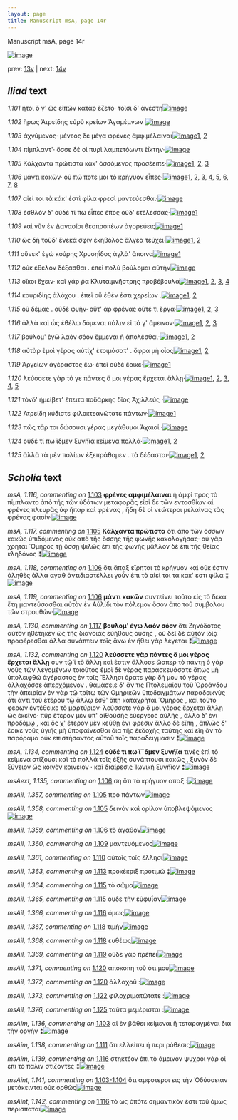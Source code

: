 ```yaml
---
layout: page
title: Manuscript msA, page 14r
---
```


Manuscript msA, page 14r

[![image](http://www.homermultitext.org/iipsrv?OBJ=IIP,1.0&FIF=/project/homer/pyramidal/deepzoom/hmt/vaimg/2017a/VA014RN_0015.tif&WID=100&CVT=JPEG)](http://www.homermultitext.org/ict2/?urn=urn:cite2:hmt:vaimg.2017a:VA014RN_0015)

prev:  [13v](../13v) | next:  [14v](../14v)

## *Iliad* text

*1.101* <a id="1.101"/> ἠτοι ὅ γ' ὣς εἰπὼν κατὰρ ἕζετο· τοῖσι δ' ἀνέστη[![image](http://www.homermultitext.org/iipsrv?OBJ=IIP,1.0&FIF=/project/homer/pyramidal/deepzoom/hmt/vaimg/2017a/VA014RN_0015.tif&RGN=0.192,0.2329,0.33,0.0331&WID=1000&CVT=JPEG)](http://www.homermultitext.org/ict2/?urn=urn:cite2:hmt:vaimg.2017a:VA014RN_0015@0.192,0.2329,0.33,0.0331)

*1.102* <a id="1.102"/> ἥρως Ἀτρείδης εὐρὺ 					κρείων Ἀγαμέμνων 				[![image](http://www.homermultitext.org/iipsrv?OBJ=IIP,1.0&FIF=/project/homer/pyramidal/deepzoom/hmt/vaimg/2017a/VA014RN_0015.tif&RGN=0.182,0.2509,0.316,0.0331&WID=1000&CVT=JPEG)](http://www.homermultitext.org/ict2/?urn=urn:cite2:hmt:vaimg.2017a:VA014RN_0015@0.182,0.2509,0.316,0.0331)

*1.103* <a id="1.103"/> ἀχνύμενος· μένεος δὲ μέγα φρένες ἀμφιμέλαιναι[![image](http://www.homermultitext.org/iipsrv?OBJ=IIP,1.0&FIF=/project/homer/pyramidal/deepzoom/hmt/vaimg/2017a/VA014RN_0015.tif&RGN=0.187,0.269,0.366,0.0331&WID=1000&CVT=JPEG)](http://www.homermultitext.org/ict2/?urn=urn:cite2:hmt:vaimg.2017a:VA014RN_0015@0.187,0.269,0.366,0.0331)[1](#msA_1.116), [2](#msAim_1.136)

*1.104* <a id="1.104"/> πίμπλαντ'· ὄσσε δέ οἱ πυρὶ λαμπετόωντι ἐΐκτην·[![image](http://www.homermultitext.org/iipsrv?OBJ=IIP,1.0&FIF=/project/homer/pyramidal/deepzoom/hmt/vaimg/2017a/VA014RN_0015.tif&RGN=0.184,0.2885,0.352,0.0308&WID=1000&CVT=JPEG)](http://www.homermultitext.org/ict2/?urn=urn:cite2:hmt:vaimg.2017a:VA014RN_0015@0.184,0.2885,0.352,0.0308)

*1.105* <a id="1.105"/> Κάλχαντα πρώτιστα κὰκ' 					ὀσσόμενος προσέειπε·[![image](http://www.homermultitext.org/iipsrv?OBJ=IIP,1.0&FIF=/project/homer/pyramidal/deepzoom/hmt/vaimg/2017a/VA014RN_0015.tif&RGN=0.184,0.3058,0.352,0.0338&WID=1000&CVT=JPEG)](http://www.homermultitext.org/ict2/?urn=urn:cite2:hmt:vaimg.2017a:VA014RN_0015@0.184,0.3058,0.352,0.0338)[1](#msAil_1.357), [2](#msAil_1.358), [3](#msA_1.117)

*1.106* <a id="1.106"/> μάντι κακῶν· οὐ πώ ποτε μοι τὸ κρήγυον εἶπες·[![image](http://www.homermultitext.org/iipsrv?OBJ=IIP,1.0&FIF=/project/homer/pyramidal/deepzoom/hmt/vaimg/2017a/VA014RN_0015.tif&RGN=0.185,0.3231,0.352,0.0338&WID=1000&CVT=JPEG)](http://www.homermultitext.org/ict2/?urn=urn:cite2:hmt:vaimg.2017a:VA014RN_0015@0.185,0.3231,0.352,0.0338)[1](#msA_1.123), [2](#msAil_1.359), [3](#msA_1.118), [4](#msAext_1.135), [5](#msA_1.119), [6](#msA_1.121), [7](#msA_1.120), [8](#msAim_1.137)

*1.107* <a id="1.107"/> αἰεί τοι τὰ κάκ' ἐστὶ φίλα φρεσὶ μαντεύεσθαι·[![image](http://www.homermultitext.org/iipsrv?OBJ=IIP,1.0&FIF=/project/homer/pyramidal/deepzoom/hmt/vaimg/2017a/VA014RN_0015.tif&RGN=0.184,0.3441,0.337,0.0331&WID=1000&CVT=JPEG)](http://www.homermultitext.org/ict2/?urn=urn:cite2:hmt:vaimg.2017a:VA014RN_0015@0.184,0.3441,0.337,0.0331)

*1.108* <a id="1.108"/> ἐσθλὸν δ' οὐδέ τί πω εἶπες ἔπος οὐδ' ἐτέλεσσας·[![image](http://www.homermultitext.org/iipsrv?OBJ=IIP,1.0&FIF=/project/homer/pyramidal/deepzoom/hmt/vaimg/2017a/VA014RN_0015.tif&RGN=0.182,0.3629,0.346,0.0323&WID=1000&CVT=JPEG)](http://www.homermultitext.org/ict2/?urn=urn:cite2:hmt:vaimg.2017a:VA014RN_0015@0.182,0.3629,0.346,0.0323)[1](#msA_1.122)

*1.109* <a id="1.109"/> καὶ νῦν ἐν Δαναοῖσι 					θεοπροπέων ἀγορεύεις[![image](http://www.homermultitext.org/iipsrv?OBJ=IIP,1.0&FIF=/project/homer/pyramidal/deepzoom/hmt/vaimg/2017a/VA014RN_0015.tif&RGN=0.18,0.3832,0.333,0.0353&WID=1000&CVT=JPEG)](http://www.homermultitext.org/ict2/?urn=urn:cite2:hmt:vaimg.2017a:VA014RN_0015@0.18,0.3832,0.333,0.0353)[1](#msAil_1.360)

*1.110* <a id="1.110"/> ὡς δὴ τοῦδ' ἕνεκά σφιν ἑκηβόλος ἄλγεα τεύχει·[![image](http://www.homermultitext.org/iipsrv?OBJ=IIP,1.0&FIF=/project/homer/pyramidal/deepzoom/hmt/vaimg/2017a/VA014RN_0015.tif&RGN=0.18,0.4035,0.343,0.0346&WID=1000&CVT=JPEG)](http://www.homermultitext.org/ict2/?urn=urn:cite2:hmt:vaimg.2017a:VA014RN_0015@0.18,0.4035,0.343,0.0346)[1](#msAil_1.361), [2](#msA_1.124)

*1.111* <a id="1.111"/> οὕνεκ' ἐγὼ κούρης Χρυσηΐδος ἀγλὰ' ἄποινα[![image](http://www.homermultitext.org/iipsrv?OBJ=IIP,1.0&FIF=/project/homer/pyramidal/deepzoom/hmt/vaimg/2017a/VA014RN_0015.tif&RGN=0.18,0.4237,0.332,0.0301&WID=1000&CVT=JPEG)](http://www.homermultitext.org/ict2/?urn=urn:cite2:hmt:vaimg.2017a:VA014RN_0015@0.18,0.4237,0.332,0.0301)[1](#msAim_1.138)

*1.112* <a id="1.112"/> οὐκ έθελον δέξασθαι . ἐπεὶ πολὺ βούλομαι αὐτὴν[![image](http://www.homermultitext.org/iipsrv?OBJ=IIP,1.0&FIF=/project/homer/pyramidal/deepzoom/hmt/vaimg/2017a/VA014RN_0015.tif&RGN=0.178,0.441,0.348,0.0316&WID=1000&CVT=JPEG)](http://www.homermultitext.org/ict2/?urn=urn:cite2:hmt:vaimg.2017a:VA014RN_0015@0.178,0.441,0.348,0.0316)

*1.113* <a id="1.113"/> οἴκοι ἔχειν· καὶ γάρ ῥα Κλυταιμν̈ήστρης προβέβουλα[![image](http://www.homermultitext.org/iipsrv?OBJ=IIP,1.0&FIF=/project/homer/pyramidal/deepzoom/hmt/vaimg/2017a/VA014RN_0015.tif&RGN=0.18,0.4606,0.389,0.0323&WID=1000&CVT=JPEG)](http://www.homermultitext.org/ict2/?urn=urn:cite2:hmt:vaimg.2017a:VA014RN_0015@0.18,0.4606,0.389,0.0323)[1](#msA_1.125), [2](#msA_1.126), [3](#msAil_1.363), [4](#msAil_1.362)

*1.114* <a id="1.114"/> κουριδίης ἀλόχου . ἐπεὶ οὔ ἑθέν ἐστι χερείων .[![image](http://www.homermultitext.org/iipsrv?OBJ=IIP,1.0&FIF=/project/homer/pyramidal/deepzoom/hmt/vaimg/2017a/VA014RN_0015.tif&RGN=0.177,0.4793,0.348,0.0323&WID=1000&CVT=JPEG)](http://www.homermultitext.org/ict2/?urn=urn:cite2:hmt:vaimg.2017a:VA014RN_0015@0.177,0.4793,0.348,0.0323)[1](#msA_1.128), [2](#msA_1.127)

*1.115* <a id="1.115"/> οὐ δέμας . οὐδὲ φυὴν· οὔτ' ὰρ φρένας οὐτέ τι ἔργα·[![image](http://www.homermultitext.org/iipsrv?OBJ=IIP,1.0&FIF=/project/homer/pyramidal/deepzoom/hmt/vaimg/2017a/VA014RN_0015.tif&RGN=0.178,0.4996,0.374,0.0316&WID=1000&CVT=JPEG)](http://www.homermultitext.org/ict2/?urn=urn:cite2:hmt:vaimg.2017a:VA014RN_0015@0.178,0.4996,0.374,0.0316)[1](#msA_1.129), [2](#msAil_1.364), [3](#msAil_1.365)

*1.116* <a id="1.116"/> ἀλλὰ καὶ ὧς ἐθέλω δόμεναι πάλιν εἰ τό γ' ἄμεινον·[![image](http://www.homermultitext.org/iipsrv?OBJ=IIP,1.0&FIF=/project/homer/pyramidal/deepzoom/hmt/vaimg/2017a/VA014RN_0015.tif&RGN=0.173,0.5177,0.376,0.0323&WID=1000&CVT=JPEG)](http://www.homermultitext.org/ict2/?urn=urn:cite2:hmt:vaimg.2017a:VA014RN_0015@0.173,0.5177,0.376,0.0323)[1](#msAim_1.139), [2](#msAil_1.366), [3](#msAint_1.142)

*1.117* <a id="1.117"/> βούλομ' ἐγὼ λαὸν σόον ἔμμεναι ἠ ἀπολέσθαι·[![image](http://www.homermultitext.org/iipsrv?OBJ=IIP,1.0&FIF=/project/homer/pyramidal/deepzoom/hmt/vaimg/2017a/VA014RN_0015.tif&RGN=0.177,0.5364,0.342,0.0323&WID=1000&CVT=JPEG)](http://www.homermultitext.org/ict2/?urn=urn:cite2:hmt:vaimg.2017a:VA014RN_0015@0.177,0.5364,0.342,0.0323)[1](#msA_1.130), [2](#msA_1.131)

*1.118* <a id="1.118"/> αὐτὰρ ἐμοὶ γέρας αὐτίχ' ἑτοιμάσατ' . ὄφρα μὴ οἶος[![image](http://www.homermultitext.org/iipsrv?OBJ=IIP,1.0&FIF=/project/homer/pyramidal/deepzoom/hmt/vaimg/2017a/VA014RN_0015.tif&RGN=0.172,0.5575,0.367,0.0316&WID=1000&CVT=JPEG)](http://www.homermultitext.org/ict2/?urn=urn:cite2:hmt:vaimg.2017a:VA014RN_0015@0.172,0.5575,0.367,0.0316)[1](#msAil_1.368), [2](#msAil_1.367)

*1.119* <a id="1.119"/> Ἀργείων ἀγέραστος 					ἔω· ἐπεὶ οὐδὲ ἔοικε·[![image](http://www.homermultitext.org/iipsrv?OBJ=IIP,1.0&FIF=/project/homer/pyramidal/deepzoom/hmt/vaimg/2017a/VA014RN_0015.tif&RGN=0.171,0.5763,0.307,0.0301&WID=1000&CVT=JPEG)](http://www.homermultitext.org/ict2/?urn=urn:cite2:hmt:vaimg.2017a:VA014RN_0015@0.171,0.5763,0.307,0.0301)[1](#msAil_1.369)

*1.120* <a id="1.120"/> λεύσσετε γὰρ τό γε πάντες ὅ μοι γέρας ἔρχεται ἄλλῃ·[![image](http://www.homermultitext.org/iipsrv?OBJ=IIP,1.0&FIF=/project/homer/pyramidal/deepzoom/hmt/vaimg/2017a/VA014RN_0015.tif&RGN=0.165,0.5943,0.387,0.0323&WID=1000&CVT=JPEG)](http://www.homermultitext.org/ict2/?urn=urn:cite2:hmt:vaimg.2017a:VA014RN_0015@0.165,0.5943,0.387,0.0323)[1](#msAil_1.371), [2](#msAil_1.372), [3](#msA_1.132), [4](#msA_1.133), [5](#msAil_1.370)

*1.121* <a id="1.121"/> τὸνδ' ἠμείβετ' ἔπειτα ποδάρκης δῖος Ἀχιλλεύς ·[![image](http://www.homermultitext.org/iipsrv?OBJ=IIP,1.0&FIF=/project/homer/pyramidal/deepzoom/hmt/vaimg/2017a/VA014RN_0015.tif&RGN=0.165,0.6131,0.387,0.0323&WID=1000&CVT=JPEG)](http://www.homermultitext.org/ict2/?urn=urn:cite2:hmt:vaimg.2017a:VA014RN_0015@0.165,0.6131,0.387,0.0323)

*1.122* <a id="1.122"/> Ἀτρείδη κύδιστε 					φιλοκτεανώτατε πάντων·[![image](http://www.homermultitext.org/iipsrv?OBJ=IIP,1.0&FIF=/project/homer/pyramidal/deepzoom/hmt/vaimg/2017a/VA014RN_0015.tif&RGN=0.173,0.6349,0.336,0.0316&WID=1000&CVT=JPEG)](http://www.homermultitext.org/ict2/?urn=urn:cite2:hmt:vaimg.2017a:VA014RN_0015@0.173,0.6349,0.336,0.0316)[1](#msAil_1.373)

*1.123* <a id="1.123"/> πῶς τάρ τοι δώσουσι γέρας μεγάθυμοι Ἀχαιοί ·[![image](http://www.homermultitext.org/iipsrv?OBJ=IIP,1.0&FIF=/project/homer/pyramidal/deepzoom/hmt/vaimg/2017a/VA014RN_0015.tif&RGN=0.169,0.6559,0.353,0.0285&WID=1000&CVT=JPEG)](http://www.homermultitext.org/ict2/?urn=urn:cite2:hmt:vaimg.2017a:VA014RN_0015@0.169,0.6559,0.353,0.0285)

*1.124* <a id="1.124"/> οὐδέ τί πω ἴ̈δμεν ξυνήϊα κείμενα πολλά·[![image](http://www.homermultitext.org/iipsrv?OBJ=IIP,1.0&FIF=/project/homer/pyramidal/deepzoom/hmt/vaimg/2017a/VA014RN_0015.tif&RGN=0.171,0.6732,0.324,0.0293&WID=1000&CVT=JPEG)](http://www.homermultitext.org/ict2/?urn=urn:cite2:hmt:vaimg.2017a:VA014RN_0015@0.171,0.6732,0.324,0.0293)[1](#msAil_1.374), [2](#msA_1.134)

*1.125* <a id="1.125"/> ἀλλὰ τὰ μὲν πολίων ἐξεπράθομεν . τὰ δέδασται·[![image](http://www.homermultitext.org/iipsrv?OBJ=IIP,1.0&FIF=/project/homer/pyramidal/deepzoom/hmt/vaimg/2017a/VA014RN_0015.tif&RGN=0.169,0.689,0.34,0.0308&WID=1000&CVT=JPEG)](http://www.homermultitext.org/ict2/?urn=urn:cite2:hmt:vaimg.2017a:VA014RN_0015@0.169,0.689,0.34,0.0308)[1](#msAil_1.375), [2](#msAil_1.376)

## *Scholia* text

*msA, 1.116, commenting on* [1.103](#1.103)  <a id="msA_1.116"/> **φρένες αμφιμέλαιναι** ἡ ἀμφὶ προς τὸ πίμπλαντο ἀπὸ τῆς τῶν ὑδάτων μεταφορᾶς εἰσὶ δὲ τῶν εντοσθίων αἱ φρένες πλευρὰς ὑφ ῆπαρ καὶ φρένας , ἤδη δὲ οἱ νεώτεροι μελαίνας τὰς φρένας φασίν·[![image](http://www.homermultitext.org/iipsrv?OBJ=IIP,1.0&FIF=/project/homer/pyramidal/deepzoom/hmt/vaimg/2017a/VA014RN_0015.tif&RGN=0.18054532,0.12724758,0.61348563,0.02019364&WID=1000&CVT=JPEG)](http://www.homermultitext.org/ict2/?urn=urn:cite2:hmt:vaimg.2017a:VA014RN_0015@0.18054532,0.12724758,0.61348563,0.02019364)

*msA, 1.117, commenting on* [1.105](#1.105)  <a id="msA_1.117"/> **Κάλχαντα πρώτιστα** ὅτι ἀπο τῶν ὄσσων κακῶς ὑπιδόμενος οὐκ απὸ τῆς ὄσσης τῆς φωνῆς κακολογήσας· οὐ γὰρ χρηται Ὅμηρος τῇ ὅσσῃ ψιλῶς ἐπι τῆς φωνῆς μᾶλλον δὲ ἐπι τῆς θείας κληδόνος ⁑[![image](http://www.homermultitext.org/iipsrv?OBJ=IIP,1.0&FIF=/project/homer/pyramidal/deepzoom/hmt/vaimg/2017a/VA014RN_0015.tif&RGN=0.18312454,0.13858921,0.60759027,0.02240664&WID=1000&CVT=JPEG)](http://www.homermultitext.org/ict2/?urn=urn:cite2:hmt:vaimg.2017a:VA014RN_0015@0.18312454,0.13858921,0.60759027,0.02240664)

*msA, 1.118, commenting on* [1.106](#1.106)  <a id="msA_1.118"/> ὅτι ἄπαξ εἴρηται τὸ κρήγυον καὶ οὐκ έστιν ἀληθὲς ἀλλα αγαθ ἀντιδιαστέλλει γοὖν ἐπι τὸ αἰεί τοι τα κακ' εστι φίλα ⁑[![image](http://www.homermultitext.org/iipsrv?OBJ=IIP,1.0&FIF=/project/homer/pyramidal/deepzoom/hmt/vaimg/2017a/VA014RN_0015.tif&RGN=0.18054532,0.15297372,0.61459101,0.01687414&WID=1000&CVT=JPEG)](http://www.homermultitext.org/ict2/?urn=urn:cite2:hmt:vaimg.2017a:VA014RN_0015@0.18054532,0.15297372,0.61459101,0.01687414)

*msA, 1.119, commenting on* [1.106](#1.106)  <a id="msA_1.119"/> **μάντι κακῶν** συντείνει τοῦτο εἰς τὸ δεκα ἔτη μαντεύσασθαι αὐτὸν ἐν Αὐλίδι τὸν πόλεμον ὅσον ἀπο τοῦ συμβολου τῶν στρουθῶν·[![image](http://www.homermultitext.org/iipsrv?OBJ=IIP,1.0&FIF=/project/homer/pyramidal/deepzoom/hmt/vaimg/2017a/VA014RN_0015.tif&RGN=0.26160648,0.16044260,0.47899779,0.01632089&WID=1000&CVT=JPEG)](http://www.homermultitext.org/ict2/?urn=urn:cite2:hmt:vaimg.2017a:VA014RN_0015@0.26160648,0.16044260,0.47899779,0.01632089)

*msA, 1.130, commenting on* [1.117](#1.117)  <a id="msA_1.130"/> **βούλομ' ἐγω λαὸν σόον** ὅτι Ζηνόδοτος αὐτὸν ἠθέτηκεν ὡς τῆς διανοιας εὐήθους ούσης , οὐ δεῖ δὲ αὐτὸν ἰδίᾳ προφέρεσθαι ἀλλα συνάπτειν τοῖς ἄνω ἐν ἤθει γὰρ λέγεται ⁑[![image](http://www.homermultitext.org/iipsrv?OBJ=IIP,1.0&FIF=/project/homer/pyramidal/deepzoom/hmt/vaimg/2017a/VA014RN_0015.tif&RGN=0.15585851,0.74799447,0.59801032,0.02600277&WID=1000&CVT=JPEG)](http://www.homermultitext.org/ict2/?urn=urn:cite2:hmt:vaimg.2017a:VA014RN_0015@0.15585851,0.74799447,0.59801032,0.02600277)

*msA, 1.132, commenting on* [1.120](#1.120)  <a id="msA_1.132"/> **λεύσσετε γὰρ πάντες ὅ μοι γέρας ἔρχεται ἄλλῃ** συν τῷ ϊ τὸ ἄλλη καὶ ἐστιν ἄλλοσε ὥσπερ τὸ πάντῃ ὁ γὰρ νοῦς τῶν λεγομένων τοιοῦτος ἐμοὶ δὲ γέρας παρασκευάσατε ὅπως μὴ ὑπολειφθῶ ἀγέραστος ἐν τοῖς Ἕλλησι ὁρατε γὰρ δή μου τὸ γέρας ἀλλαχόσσε ἀπερχόμενον . θαμάσειε δ' ἄν τις Πτολεμαίου τοῦ Ὀροάνδου τὴν ἀπειρίαν ἐν γὰρ τῷ τρίτῳ τῶν Ομηρικῶν ὑποδειγμάτων παραδεικνὺς ὅτι ἀντι τοῦ ἑτέρου τῷ ἄλλῳ ἐσθ' ὄπῃ καταχρῆται Ὅμηρος , καὶ τοῦτο φερων ἐντέθεικε τὸ μαρτύριον· λεύσσετε γὰρ ὅ μοι γέρας ἔρχεται ἄλλῃ ὡς ἐκεῖνο· πῦρ ἕτερον μὲν ὑπ' αἰθούσῆς εὐεργεος αὐλῆς , ἄλλο δ' ἐνι προδόμῳ , καὶ ὅς χ' ἕτερον μὲν κεύθῃ ἐνι φρεσιν ἄλλο δὲ εἴπη , ἁπλῶς δ' ἕοικε νοῦς ὑγιῆς μὴ ὑποφαίνεσθαι δια τῆς ἐκδοχῆς ταύτης καὶ εἴη ἂν τὸ παρόραμα οὐκ επιστήσαντος αὐτοῦ τοῖς παραδειγμασιν ⁑[![image](http://www.homermultitext.org/iipsrv?OBJ=IIP,1.0&FIF=/project/homer/pyramidal/deepzoom/hmt/vaimg/2017a/VA014RN_0015.tif&RGN=0.15364775,0.79004149,0.60464259,0.06832642&WID=1000&CVT=JPEG)](http://www.homermultitext.org/ict2/?urn=urn:cite2:hmt:vaimg.2017a:VA014RN_0015@0.15364775,0.79004149,0.60464259,0.06832642)

*msA, 1.134, commenting on* [1.124](#1.124)  <a id="msA_1.134"/> **οὐδέ τι πω ἴ¨δμεν ξυνήϊα** τινὲς ἐπὶ τὸ κείμενα στίζουσι καὶ τὸ πολλά τοῖς ἑξῆς συνάπτουσι κακῶς , ξυνὸν δὲ ξύνειον ὡς κοινὸν κοινειον · καὶ διαίρεσις Ἰωνικὴ ξυνήϊον ⁑[![image](http://www.homermultitext.org/iipsrv?OBJ=IIP,1.0&FIF=/project/homer/pyramidal/deepzoom/hmt/vaimg/2017a/VA014RN_0015.tif&RGN=0.15438467,0.85477178,0.60427413,0.02544952&WID=1000&CVT=JPEG)](http://www.homermultitext.org/ict2/?urn=urn:cite2:hmt:vaimg.2017a:VA014RN_0015@0.15438467,0.85477178,0.60427413,0.02544952)

*msAext, 1.135, commenting on* [1.106](#1.106)  <a id="msAext_1.135"/> ση ὅτι τὸ κρήγυον απαξ :[![image](http://www.homermultitext.org/iipsrv?OBJ=IIP,1.0&FIF=/project/homer/pyramidal/deepzoom/hmt/vaimg/2017a/VA014RN_0015.tif&RGN=0.78445099,0.34190871,0.05895357,0.02461964&WID=1000&CVT=JPEG)](http://www.homermultitext.org/ict2/?urn=urn:cite2:hmt:vaimg.2017a:VA014RN_0015@0.78445099,0.34190871,0.05895357,0.02461964)

*msAil, 1.357, commenting on* [1.105](#1.105)  <a id="msAil_1.357"/> προ πάντων[![image](http://www.homermultitext.org/iipsrv?OBJ=IIP,1.0&FIF=/project/homer/pyramidal/deepzoom/hmt/vaimg/2017a/VA014RN_0015.tif&RGN=0.28481945,0.30871369,0.05526898,0.00885201&WID=1000&CVT=JPEG)](http://www.homermultitext.org/ict2/?urn=urn:cite2:hmt:vaimg.2017a:VA014RN_0015@0.28481945,0.30871369,0.05526898,0.00885201)

*msAil, 1.358, commenting on* [1.105](#1.105)  <a id="msAil_1.358"/> δεινὸν καὶ ορίλον ὑποβλεψάμενος[![image](http://www.homermultitext.org/iipsrv?OBJ=IIP,1.0&FIF=/project/homer/pyramidal/deepzoom/hmt/vaimg/2017a/VA014RN_0015.tif&RGN=0.36882830,0.31203320,0.09653648,0.01078838&WID=1000&CVT=JPEG)](http://www.homermultitext.org/ict2/?urn=urn:cite2:hmt:vaimg.2017a:VA014RN_0015@0.36882830,0.31203320,0.09653648,0.01078838)

*msAil, 1.359, commenting on* [1.106](#1.106)  <a id="msAil_1.359"/> τὸ ἀγαθον[![image](http://www.homermultitext.org/iipsrv?OBJ=IIP,1.0&FIF=/project/homer/pyramidal/deepzoom/hmt/vaimg/2017a/VA014RN_0015.tif&RGN=0.43551953,0.33195021,0.04016212,0.00746888&WID=1000&CVT=JPEG)](http://www.homermultitext.org/ict2/?urn=urn:cite2:hmt:vaimg.2017a:VA014RN_0015@0.43551953,0.33195021,0.04016212,0.00746888)

*msAil, 1.360, commenting on* [1.109](#1.109)  <a id="msAil_1.360"/> μαντευόμενος[![image](http://www.homermultitext.org/iipsrv?OBJ=IIP,1.0&FIF=/project/homer/pyramidal/deepzoom/hmt/vaimg/2017a/VA014RN_0015.tif&RGN=0.35593220,0.38893499,0.06226971,0.00802213&WID=1000&CVT=JPEG)](http://www.homermultitext.org/ict2/?urn=urn:cite2:hmt:vaimg.2017a:VA014RN_0015@0.35593220,0.38893499,0.06226971,0.00802213)

*msAil, 1.361, commenting on* [1.110](#1.110)  <a id="msAil_1.361"/> αὑτοῖς τοῖς ἕλλησι[![image](http://www.homermultitext.org/iipsrv?OBJ=IIP,1.0&FIF=/project/homer/pyramidal/deepzoom/hmt/vaimg/2017a/VA014RN_0015.tif&RGN=0.29108327,0.40331950,0.06595431,0.01217151&WID=1000&CVT=JPEG)](http://www.homermultitext.org/ict2/?urn=urn:cite2:hmt:vaimg.2017a:VA014RN_0015@0.29108327,0.40331950,0.06595431,0.01217151)

*msAil, 1.363, commenting on* [1.113](#1.113)  <a id="msAil_1.363"/> προκέκριξ προτιμῶ ⁑[![image](http://www.homermultitext.org/iipsrv?OBJ=IIP,1.0&FIF=/project/homer/pyramidal/deepzoom/hmt/vaimg/2017a/VA014RN_0015.tif&RGN=0.47605011,0.46583679,0.09985262,0.01327801&WID=1000&CVT=JPEG)](http://www.homermultitext.org/ict2/?urn=urn:cite2:hmt:vaimg.2017a:VA014RN_0015@0.47605011,0.46583679,0.09985262,0.01327801)

*msAil, 1.364, commenting on* [1.115](#1.115)  <a id="msAil_1.364"/> τὸ σῶμα[![image](http://www.homermultitext.org/iipsrv?OBJ=IIP,1.0&FIF=/project/homer/pyramidal/deepzoom/hmt/vaimg/2017a/VA014RN_0015.tif&RGN=0.21002211,0.49820194,0.04310980,0.01051176&WID=1000&CVT=JPEG)](http://www.homermultitext.org/ict2/?urn=urn:cite2:hmt:vaimg.2017a:VA014RN_0015@0.21002211,0.49820194,0.04310980,0.01051176)

*msAil, 1.365, commenting on* [1.115](#1.115)  <a id="msAil_1.365"/> ουδε τὴν εὐφυΐαν[![image](http://www.homermultitext.org/iipsrv?OBJ=IIP,1.0&FIF=/project/homer/pyramidal/deepzoom/hmt/vaimg/2017a/VA014RN_0015.tif&RGN=0.28887251,0.50013831,0.06521739,0.01134163&WID=1000&CVT=JPEG)](http://www.homermultitext.org/ict2/?urn=urn:cite2:hmt:vaimg.2017a:VA014RN_0015@0.28887251,0.50013831,0.06521739,0.01134163)

*msAil, 1.366, commenting on* [1.116](#1.116)  <a id="msAil_1.366"/> όμως[![image](http://www.homermultitext.org/iipsrv?OBJ=IIP,1.0&FIF=/project/homer/pyramidal/deepzoom/hmt/vaimg/2017a/VA014RN_0015.tif&RGN=0.25018423,0.51784232,0.02321297,0.00829876&WID=1000&CVT=JPEG)](http://www.homermultitext.org/ict2/?urn=urn:cite2:hmt:vaimg.2017a:VA014RN_0015@0.25018423,0.51784232,0.02321297,0.00829876)

*msAil, 1.367, commenting on* [1.118](#1.118)  <a id="msAil_1.367"/> τιμὴν[![image](http://www.homermultitext.org/iipsrv?OBJ=IIP,1.0&FIF=/project/homer/pyramidal/deepzoom/hmt/vaimg/2017a/VA014RN_0015.tif&RGN=0.28076640,0.55878285,0.02947679,0.00829876&WID=1000&CVT=JPEG)](http://www.homermultitext.org/ict2/?urn=urn:cite2:hmt:vaimg.2017a:VA014RN_0015@0.28076640,0.55878285,0.02947679,0.00829876)

*msAil, 1.368, commenting on* [1.118](#1.118)  <a id="msAil_1.368"/> ευθέως[![image](http://www.homermultitext.org/iipsrv?OBJ=IIP,1.0&FIF=/project/homer/pyramidal/deepzoom/hmt/vaimg/2017a/VA014RN_0015.tif&RGN=0.33714075,0.55988935,0.03058217,0.00885201&WID=1000&CVT=JPEG)](http://www.homermultitext.org/ict2/?urn=urn:cite2:hmt:vaimg.2017a:VA014RN_0015@0.33714075,0.55988935,0.03058217,0.00885201)

*msAil, 1.369, commenting on* [1.119](#1.119)  <a id="msAil_1.369"/> οὐδε γὰρ πρέπει[![image](http://www.homermultitext.org/iipsrv?OBJ=IIP,1.0&FIF=/project/homer/pyramidal/deepzoom/hmt/vaimg/2017a/VA014RN_0015.tif&RGN=0.47310243,0.58810512,0.05821665,0.01217151&WID=1000&CVT=JPEG)](http://www.homermultitext.org/ict2/?urn=urn:cite2:hmt:vaimg.2017a:VA014RN_0015@0.47310243,0.58810512,0.05821665,0.01217151)

*msAil, 1.371, commenting on* [1.120](#1.120)  <a id="msAil_1.371"/> αποκοπη τοῦ ότι μου[![image](http://www.homermultitext.org/iipsrv?OBJ=IIP,1.0&FIF=/project/homer/pyramidal/deepzoom/hmt/vaimg/2017a/VA014RN_0015.tif&RGN=0.37361828,0.59861687,0.06963891,0.00857538&WID=1000&CVT=JPEG)](http://www.homermultitext.org/ict2/?urn=urn:cite2:hmt:vaimg.2017a:VA014RN_0015@0.37361828,0.59861687,0.06963891,0.00857538)

*msAil, 1.372, commenting on* [1.120](#1.120)  <a id="msAil_1.372"/> ἀλλαχοῦ :[![image](http://www.homermultitext.org/iipsrv?OBJ=IIP,1.0&FIF=/project/homer/pyramidal/deepzoom/hmt/vaimg/2017a/VA014RN_0015.tif&RGN=0.51879145,0.60304288,0.03537214,0.00968188&WID=1000&CVT=JPEG)](http://www.homermultitext.org/ict2/?urn=urn:cite2:hmt:vaimg.2017a:VA014RN_0015@0.51879145,0.60304288,0.03537214,0.00968188)

*msAil, 1.373, commenting on* [1.122](#1.122)  <a id="msAil_1.373"/> φιλοχριματῶτατε :[![image](http://www.homermultitext.org/iipsrv?OBJ=IIP,1.0&FIF=/project/homer/pyramidal/deepzoom/hmt/vaimg/2017a/VA014RN_0015.tif&RGN=0.36551216,0.63596127,0.08142962,0.01272476&WID=1000&CVT=JPEG)](http://www.homermultitext.org/ict2/?urn=urn:cite2:hmt:vaimg.2017a:VA014RN_0015@0.36551216,0.63596127,0.08142962,0.01272476)

*msAil, 1.376, commenting on* [1.125](#1.125)  <a id="msAil_1.376"/> ταῦτα μεμέρισται :[![image](http://www.homermultitext.org/iipsrv?OBJ=IIP,1.0&FIF=/project/homer/pyramidal/deepzoom/hmt/vaimg/2017a/VA014RN_0015.tif&RGN=0.41672808,0.71286307,0.07479735,0.01023513&WID=1000&CVT=JPEG)](http://www.homermultitext.org/ict2/?urn=urn:cite2:hmt:vaimg.2017a:VA014RN_0015@0.41672808,0.71286307,0.07479735,0.01023513)

*msAim, 1.136, commenting on* [1.103](#1.103)  <a id="msAim_1.136"/> αἱ ἐν βάθει κείμεναι ἣ τεταραγμέναι δια τὴν οργήν ⁑[![image](http://www.homermultitext.org/iipsrv?OBJ=IIP,1.0&FIF=/project/homer/pyramidal/deepzoom/hmt/vaimg/2017a/VA014RN_0015.tif&RGN=0.48378777,0.27081604,0.09911570,0.01715076&WID=1000&CVT=JPEG)](http://www.homermultitext.org/ict2/?urn=urn:cite2:hmt:vaimg.2017a:VA014RN_0015@0.48378777,0.27081604,0.09911570,0.01715076)

*msAim, 1.138, commenting on* [1.111](#1.111)  <a id="msAim_1.138"/> ὅτι ελλείπει ἡ περι ρόθεσις[![image](http://www.homermultitext.org/iipsrv?OBJ=IIP,1.0&FIF=/project/homer/pyramidal/deepzoom/hmt/vaimg/2017a/VA014RN_0015.tif&RGN=0.50994842,0.43208852,0.06742815,0.01770401&WID=1000&CVT=JPEG)](http://www.homermultitext.org/ict2/?urn=urn:cite2:hmt:vaimg.2017a:VA014RN_0015@0.50994842,0.43208852,0.06742815,0.01770401)

*msAim, 1.139, commenting on* [1.116](#1.116)  <a id="msAim_1.139"/> στηκτέον ἐπι τὸ άμεινον ψυχροι γὰρ οἱ επι τὸ παλιν στίζοντες ⁑[![image](http://www.homermultitext.org/iipsrv?OBJ=IIP,1.0&FIF=/project/homer/pyramidal/deepzoom/hmt/vaimg/2017a/VA014RN_0015.tif&RGN=0.52837141,0.52586445,0.04568902,0.04370678&WID=1000&CVT=JPEG)](http://www.homermultitext.org/ict2/?urn=urn:cite2:hmt:vaimg.2017a:VA014RN_0015@0.52837141,0.52586445,0.04568902,0.04370678)

*msAint, 1.141, commenting on* [1.103-1.104](#1.103-1.104)  <a id="msAint_1.141"/> ὅτι αμφοτεροι εις τὴν Ὀδύσσειαν μετάκεινται οὐκ ορθῶς[![image](http://www.homermultitext.org/iipsrv?OBJ=IIP,1.0&FIF=/project/homer/pyramidal/deepzoom/hmt/vaimg/2017a/VA014RN_0015.tif&RGN=0.12601326,0.26085754,0.05747973,0.03347165&WID=1000&CVT=JPEG)](http://www.homermultitext.org/ict2/?urn=urn:cite2:hmt:vaimg.2017a:VA014RN_0015@0.12601326,0.26085754,0.05747973,0.03347165)

*msAint, 1.142, commenting on* [1.116](#1.116)  <a id="msAint_1.142"/> τὸ ως ὁπότε σημαντικόν ἐστι τοῦ όμως περισπαται[![image](http://www.homermultitext.org/iipsrv?OBJ=IIP,1.0&FIF=/project/homer/pyramidal/deepzoom/hmt/vaimg/2017a/VA014RN_0015.tif&RGN=0.11532793,0.52116183,0.06005895,0.02959889&WID=1000&CVT=JPEG)](http://www.homermultitext.org/ict2/?urn=urn:cite2:hmt:vaimg.2017a:VA014RN_0015@0.11532793,0.52116183,0.06005895,0.02959889)
